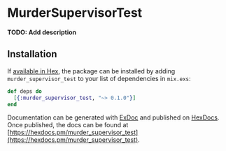 # MurderSupervisorTest

**TODO: Add description**

## Installation

If [available in Hex](https://hex.pm/docs/publish), the package can be installed
by adding `murder_supervisor_test` to your list of dependencies in `mix.exs`:

```elixir
def deps do
  [{:murder_supervisor_test, "~> 0.1.0"}]
end
```

Documentation can be generated with [ExDoc](https://github.com/elixir-lang/ex_doc)
and published on [HexDocs](https://hexdocs.pm). Once published, the docs can
be found at [https://hexdocs.pm/murder_supervisor_test](https://hexdocs.pm/murder_supervisor_test).

